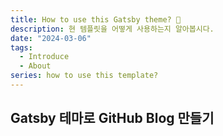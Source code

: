 ```yaml
---
title: How to use this Gatsby theme? 🤔
description: 현 템플릿을 어떻게 사용하는지 알아봅시다.
date: "2024-03-06"
tags:
  - Introduce
  - About
series: how to use this template?
---
```


## Gatsby 테마로 GitHub Blog 만들기
